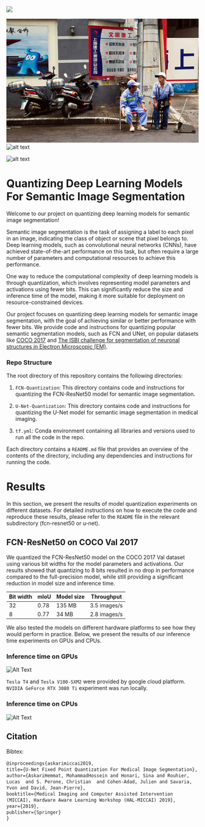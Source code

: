 ![]( https://visitor-badge.glitch.me/badge?page_id=antwi007.Final-Project-Semantic-Segmentation)

![alt text](https://github.com/Antwi007/Final-Project-Semantic-Segmentation/blob/nana/FCN-Quantization/img1real.png)
![alt text](https://github.com/Antwi007/Final-Project-Semantic-Segmentation/tree/nana/FCN-Quantization/image1segmentation.png)


![alt text](https://github.com/hossein1387/Fixed-Point-U-Net-Quantization-for-Medical-Image-Segmentation/blob/master/Figs/nih.png)

# Quantizing Deep Learning Models For Semantic Image Segmentation
Welcome to our project on quantizing deep learning models for semantic image segmentation!

Semantic image segmentation is the task of assigning a label to each pixel in an image, indicating the class of object or scene that pixel belongs to. Deep learning models, such as convolutional neural networks (CNNs), have achieved state-of-the-art performance on this task, but often require a large number of parameters and computational resources to achieve this performance.

One way to reduce the computational complexity of deep learning models is through quantization, which involves representing model parameters and activations using fewer bits. This can significantly reduce the size and inference time of the model, making it more suitable for deployment on resource-constrained devices.

Our project focuses on quantizing deep learning models for semantic image segmentation, with the goal of achieving similar or better performance with fewer bits. We provide code and instructions for quantizing popular semantic segmentation models, such as FCN and UNet, on popular datasets like [COCO 2017](https://cocodataset.org/#download) and [The ISBI challenge for segmentation of neuronal structures in Electron Microscopic (EM)](https://journals.plos.org/plosbiology/article?id=10.1371/journal.pbio.1000502).

### Repo Structure
The root directory of this repository contains the following directories:

1. `FCN-Quantization`: This directory contains code and instructions for quantizing the FCN-ResNet50 model for semantic image segmentation.

2. `U-Net-Quantization`: This directory contains code and instructions for quantizing the U-Net model for semantic image segmentation in medical imaging.

3. `tf.yml`: Conda environment containing all libraries and versions used to run all the code in the repo.

Each directory contains a `README.md` file that provides an overview of the contents of the directory, including any dependencies and instructions for running the code.

# Results

In this section, we present the results of model quantization experiments on different datasets. For detailed instructions on how to execute the code and reproduce these results, please refer to the `README` file in the relevant subdirectory (fcn-resnet50 or u-net).

## FCN-ResNet50 on COCO Val 2017 

We quantized the FCN-ResNet50 model on the COCO 2017 Val dataset using various bit widths for the model parameters and activations. Our results showed that quantizing to 8 bits resulted in no drop in performance compared to the full-precision model, while still providing a significant reduction in model size and inference time.

| Bit width | mIoU | Model size | Throughput     |
|-----------|------|------------|----------------|
| 32        | 0.78 | 135 MB     | 3.5 images/s         |
| 8         | 0.77 | 34 MB      | 2.8 images/s         |

 We also tested the models on different hardware platforms to see how they would perform in practice. Below, we present the results of our inference time experiments on GPUs and CPUs.

 ### Inference time on GPUs
![Alt Text](https://github.com/Antwi007/Final-Project-Semantic-Segmentation/tree/nana/results_images/fcn_gpu.png)

`Tesla T4` and `Tesla V100-SXM2` were provided by google cloud platform. `NVIDIA GeForce RTX 3080 Ti` experiment was run locally.

 ### Inference time on CPUs

![Alt Text](https://github.com/Antwi007/Final-Project-Semantic-Segmentation/tree/nana/results_images/fcn_cpu.png)


## Citation

Bibtex:

    @inproceedings{askarimiccai2019,
    title={U-Net Fixed Point Quantization For Medical Image Segmentation},
    author={AskariHemmat, MohammadHossein and Honari, Sina and Rouhier, Lucas  and S. Perone, Christian  and Cohen-Adad, Julien and Savaria, Yvon and David, Jean-Pierre},
    booktitle={Medical Imaging and Computer Assisted Intervention (MICCAI), Hardware Aware Learning Workshop (HAL-MICCAI) 2019},
    year={2019},
    publisher={Springer}
    }
  


